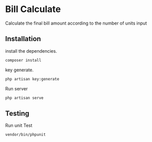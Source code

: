 # Bill Calculate
Calculate the final bill amount according to the number of units input

## Installation

install the dependencies.

```bash
composer install
```

key generate.

```bash
php artisan key:generate 
```

Run server

```bash
php artisan serve
```

## Testing

Run unit Test

```bash
vendor/bin/phpunit
```
